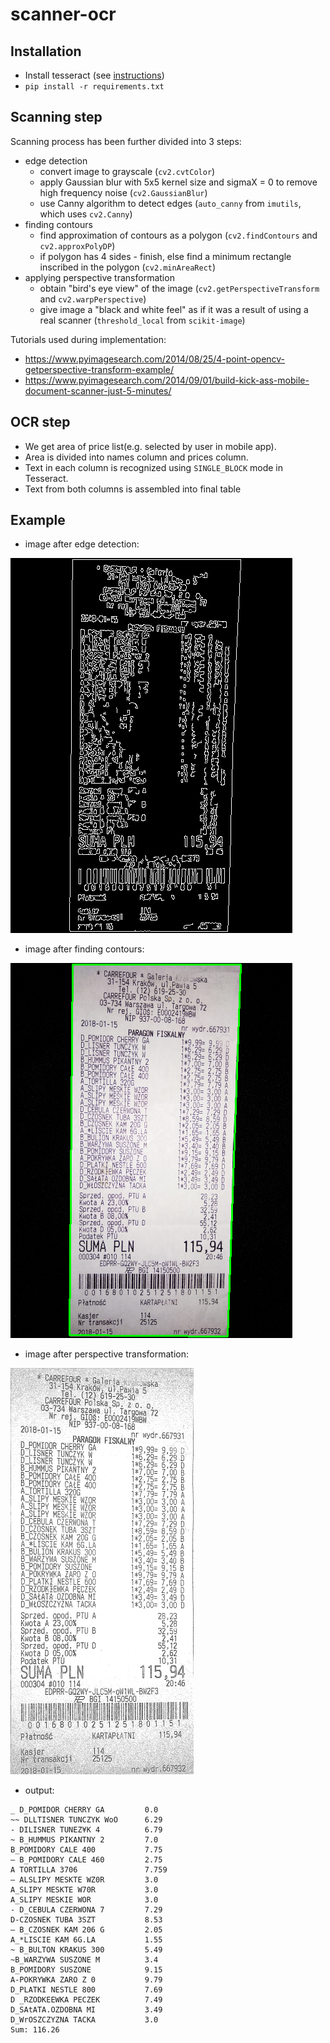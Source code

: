 # scanner-ocr

## Installation
- Install tesseract (see [instructions](https://github.com/tesseract-ocr/tesseract/wiki))
- `pip install -r requirements.txt`

## Scanning step

Scanning process has been further divided into 3 steps:
- edge detection
  - convert image to grayscale (`cv2.cvtColor`)
  - apply Gaussian blur with 5x5 kernel size and sigmaX = 0 to remove high frequency noise (`cv2.GaussianBlur`)
  - use Canny algorithm to detect edges (`auto_canny` from `imutils`, which uses `cv2.Canny`)
- finding contours
  - find approximation of contours as a polygon (`cv2.findContours` and `cv2.approxPolyDP`)
  - if polygon has 4 sides - finish, else find a minimum rectangle inscribed in the polygon (`cv2.minAreaRect`)
- applying perspective transformation
  - obtain "bird's eye view" of the image (`cv2.getPerspectiveTransform` and `cv2.warpPerspective`)
  - give image a "black and white feel" as if it was a result of using a real scanner (`threshold_local` from `scikit-image`)

Tutorials used during implementation:
- https://www.pyimagesearch.com/2014/08/25/4-point-opencv-getperspective-transform-example/
- https://www.pyimagesearch.com/2014/09/01/build-kick-ass-mobile-document-scanner-just-5-minutes/

## OCR step

 - We get area of price list(e.g. selected by user in mobile app). 
 - Area is divided into names column and prices column. 
 - Text in each column is recognized using `SINGLE_BLOCK` mode in Tesseract. 
 - Text from both columns is assembled into final table

## Example

- image after edge detection: 

![Edged image](Paragony-test/step_1_edged.png)

- image after finding contours:

![Contours](Paragony-test/step_2_outline.png)

- image after perspective transformation:

![Scanned image](Paragony-test/step_3_scanned.png)

- output:
```
_ D_POMIDOR CHERRY GA         0.0
~~ DLLTISNER TUNCZYK WoO      6.29
- DILISNER TUNEZ¥K 4          6.79
~ B_HUMMUS PIKANTNY 2         7.0
B_POMIDORY CALE 400           7.75
— B_POMIDORY CALE 460         2.75
A TORTILLA 3706               7.759
— ALSLIPY MESKTE WZ0R         3.0
A_SLIPY MESKTE W70R           3.0
A_SLIPY MESKIE WOR            3.0
- D_CEBULA CZERWONA 7         7.29
D-CZOSNEK TUBA 3SZT           8.53
— B_CZOSNEK KAM 206 G         2.05
A_*LISCIE KAM 6G.LA           1.55
~ B_BULTON KRAKUS 300         5.49
~B_WARZYWA SUSZONE M          3.4
B_POMIDORY SUSZONE            9.15
A-POKRYWKA ZARO Z 0           9.79
D_PLATKI NESTLE 800           7.69
D _RZODKEEWKA PECZEK          7.49
D_SAtATA.OZDOBNA MI           3.49
D_WrOSZCZYZNA TACKA           3.0
Sum: 116.26
```

